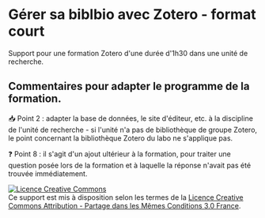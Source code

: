 # Gérer sa biblbio avec Zotero - format court

Support pour une formation Zotero d'une durée d'1h30 dans une unité de recherche.

## Commentaires pour adapter le programme de la formation.

:inbox_tray: Point 2 : adapter la base de données, le site d'éditeur, etc. à la discipline de l'unité de recherche - si l'unité n'a pas de bibliothèque de groupe Zotero, le point concernant la bibliothèque Zotero du labo ne s'applique pas.

:question: Point 8 : il s'agit d'un ajout ultérieur à la formation, pour traiter une question posée lors de la formation et à laquelle la réponse n'avait pas été trouvée immédiatement.

<a rel="license" href="http://creativecommons.org/licenses/by-sa/3.0/fr/"><img alt="Licence Creative Commons" style="border-width:0" src="https://i.creativecommons.org/l/by-sa/3.0/fr/88x31.png" /></a><br />Ce support est mis à disposition selon les termes de la <a rel="license" href="http://creativecommons.org/licenses/by-sa/3.0/fr/">Licence Creative Commons Attribution -  Partage dans les Mêmes Conditions 3.0 France</a>.
